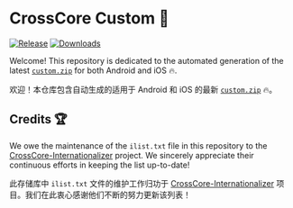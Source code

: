 # CrossCore Custom 🚀

[![Release](https://github.com/wu-vincent/crosscore-custom/actions/workflows/release.yml/badge.svg)][releases]
[![Downloads](https://img.shields.io/github/downloads/wu-vincent/crosscore-custom/total)][releases]

Welcome! This repository is dedicated to the automated generation of the latest [`custom.zip`][releases] for both Android and iOS
🔥.

欢迎！本仓库包含自动生成的适用于 Android 和 iOS 的最新 [`custom.zip`][releases] 🔥。

## Credits 🏆

We owe the maintenance of the `ilist.txt` file in this repository to
the [CrossCore-Internationalizer](https://github.com/AXiX-official/CrossCore-Internationalizer) project. We sincerely
appreciate their continuous efforts in keeping the list up-to-date!

此存储库中 `ilist.txt`
文件的维护工作归功于 [CrossCore-Internationalizer](https://github.com/AXiX-official/CrossCore-Internationalizer)
项目。我们在此衷心感谢他们不断的努力更新该列表！

[releases]: https://github.com/wu-vincent/crosscore-custom/releases/latest
